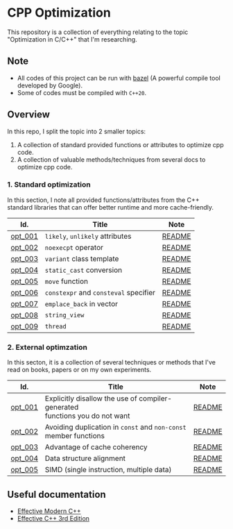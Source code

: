 # CPP Optimization
This repository is a collection of everything relating to the topic "Optimization in C/C++" that I'm researching.

## Note
- All codes of this project can be run with [bazel](https://bazel.build/) (A powerful compile tool developed by Google).
- Some of codes must be compiled with `C++20`.

## Overview
In this repo, I split the topic into 2 smaller topics:  
1. A collection of standard provided functions or attributes to optimize cpp code.
2. A collection of valuable methods/techniques from several docs to optimize cpp code.

### 1. Standard optimization
In this section, I note all provided functions/attributes from the C++ standard libraries that can offer better runtime and more cache-friendly.

| Id.                           | Title                                 | Note    |
| ------                        | ------                                | ------  |
| [opt_001](std_optim/opt_001)  | `likely`, `unlikely` attributes       | [README](std_optim/opt_001/README.md) |
| [opt_002](std_optim/opt_002)  | `noexecpt` operator                   | [README](std_optim/opt_002/README.md) |
| [opt_003](std_optim/opt_003)  | `variant` class template              | [README](std_optim/opt_003/README.md) |
| [opt_004](std_optim/opt_004)  | `static_cast` conversion              | [README](std_optim/opt_004/README.md) |
| [opt_005](std_optim/opt_005)  | `move` function                       | [README](std_optim/opt_005/README.md) |
| [opt_006](std_optim/opt_006)	| `constexpr` and `consteval` specifier	| [README](std_optim/opt_006/README.md) |
| [opt_007](std_optim/opt_007)	| `emplace_back` in vector			    | [README](std_optim/opt_007/README.md)	|
| [opt_008](std_optim/opt_008)  | `string_view`                         | [README](std_optim/opt_008/README.md) |
| [opt_009](std_optim/opt_009)  | `thread`                              | [README](std_optim/opt_009/README.md) |

### 2. External optimzation
In this secton, it is a collection of several techniques or methods that I've read on books, papers or on my own experiments.

| Id.                           | Title                                                                                | Note    |
| ------                        | ------                                                                               | ------  |
| [opt_001](ext_optim/opt_001)  | Explicitly disallow the use of compiler-generated <br /> functions you do not want   | [README](ext_optim/opt_001/README.md) |
| [opt_002](ext_optim/opt_002)  | Avoiding duplication in `const` and `non-const` <br /> member functions              | [README](ext_optim/opt_002/README.md) |
| [opt_003](ext_optim/opt_003)  | Advantage of cache coherency                                                         | [README](ext_optim/opt_003/README.md) |
| [opt_004](ext_optim/opt_004)  | Data structure alignment                                                             | [README](ext_optim/opt_004/README.md) |
| [opt_005](ext_optim/opt_005)	| SIMD (single instruction, multiple data)											   | [README](ext_optim/opt_005/README.md) |

## Useful documentation
- [Effective Modern C++](docs/Effective_Modern_C__.pdf)
- [Effective C++ 3rd Edition](docs/Effective%20C++%203rd%20ed.pdf)  
